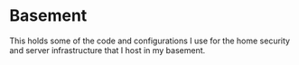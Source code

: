# Basement

This holds some of the code and configurations I use for the home security and server infrastructure that I host in my basement.


